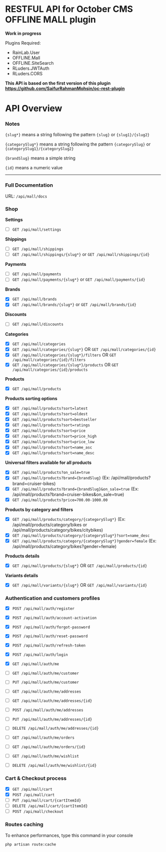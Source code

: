 # RESTFUL API for October CMS OFFLINE MALL plugin

**Work in progress**

Plugins Required:
- RainLab.User
- OFFLINE.Mall
- OFFLINE.SiteSearch
- RLuders.JWTAuth
- RLuders.CORS

**This API is based on the first version of this plugin https://github.com/SaifurRahmanMohsin/oc-rest-plugin**


<a name="overview"></a>
# API Overview

### Notes

`{slug*}` means a string following the pattern `{slug}` or `{slug1}/{slug2}`

`{categorySlug*}` means a string following the pattern `{categorySlug}` or `{categorySlug1}/{categorySlug2}`

`{brandSlug}` means a simple string

`{id}` means a numeric value

---

### Full Documentation

URL: `/api/mall/docs`

### Shop

**Settings**
- [ ] `GET /api/mall/settings`

**Shippings**
- [ ] `GET /api/mall/shippings`
- [ ] `GET /api/mall/shippings/{slug*}` or `GET /api/mall/shippings/{id}`

**Payments**
- [ ] `GET /api/mall/payments`
- [ ] `GET /api/mall/payments/{slug*}` or `GET /api/mall/payments/{id}`

**Brands**
- [x] `GET /api/mall/brands`
- [x] `GET /api/mall/brands/{slug*}` or `GET /api/mall/brands/{id}`

**Discounts**
- [ ] `GET /api/mall/discounts`

**Categories**
- [x] `GET /api/mall/categories`
- [x] `GET /api/mall/categories/{slug*}` OR `GET /api/mall/categories/{id}`
- [x] `GET /api/mall/categories/{slug*}/filters` OR `GET /api/mall/categories/{id}/filters`
- [x] `GET /api/mall/categories/{slug*}/products` OR `GET /api/mall/categories/{id}/products`

**Products**
- [x] `GET /api/mall/products`

**Products sorting options**
- [x] `GET /api/mall/products?sort=latest`
- [x] `GET /api/mall/products?sort=oldest`
- [x] `GET /api/mall/products?sort=bestseller`
- [x] `GET /api/mall/products?sort=ratings`
- [x] `GET /api/mall/products?sort=price`
- [x] `GET /api/mall/products?sort=price_high`
- [x] `GET /api/mall/products?sort=price_low`
- [x] `GET /api/mall/products?sort=name_asc`
- [x] `GET /api/mall/products?sort=name_desc`

**Universal filters available for all products**
- [x] `GET /api/mall/products?on_sale=true`
- [x] `GET /api/mall/products?brand={brandSlug}` (Ex: /api/mall/products?brand=cruiser-bikes)
- [x] `GET /api/mall/products?brand={brandSlug}&on_sale=true` (Ex: /api/mall/products?brand=cruiser-bikes&on_sale=true)
- [x] `GET /api/mall/products?price=700.00-1000.00`

**Products by category and filters**
- [x] `GET /api/mall/products/category/{categorySlug*}` (Ex: /api/mall/products/category/bikes or /api/mall/products/category/bikes/citybikes)
- [x] `GET /api/mall/products/category/{categorySlug*}?sort=name_desc`
- [x] `GET /api/mall/products/category/{categorySlug*}?gender=female` (Ex: /api/mall/products/category/bikes?gender=female)

**Products details**
- [x] `GET /api/mall/products/{slug*}` OR `GET /api/mall/products/{id}`

**Variants details**
- [x] `GET /api/mall/variants/{slug*}` OR `GET /api/mall/variants/{id}`



### Authentication and customers profiles

- [x] `POST /api/mall/auth/register`
- [x] `POST /api/mall/auth/account-activation`
- [x] `POST /api/mall/auth/forgot-password`
- [x] `POST /api/mall/auth/reset-password`
- [x] `POST /api/mall/auth/refresh-token`
- [x] `POST /api/mall/auth/login`
- [x] `GET /api/mall/auth/me`
- [ ] `GET /api/mall/auth/me/customer`
- [ ] `PUT /api/mall/auth/me/customer`
- [ ] `GET /api/mall/auth/me/addresses`
- [ ] `GET /api/mall/auth/me/addresses/{id}`
- [ ] `POST /api/mall/auth/me/addresses`
- [ ] `PUT /api/mall/auth/me/addresses/{id}`
- [ ] `DELETE /api/mall/auth/me/addresses/{id}`
- [ ] `GET /api/mall/auth/me/orders`
- [ ] `GET /api/mall/auth/me/orders/{id}`
- [ ] `GET /api/mall/auth/me/wishlist`
- [ ] `DELETE /api/mall/auth/me/wishlist/{id}`


### Cart &amp; Checkout process

- [x] `GET /api/mall/cart`
- [x] `POST /api/mall/cart`
- [ ] `PUT /api/mall/cart/{cartItemId}`
- [ ] `DELETE /api/mall/cart/{cartItemId}`
- [ ] `POST /api/mall/checkout`

### Routes caching

To enhance performances, type this command in your console

`php artisan route:cache`

